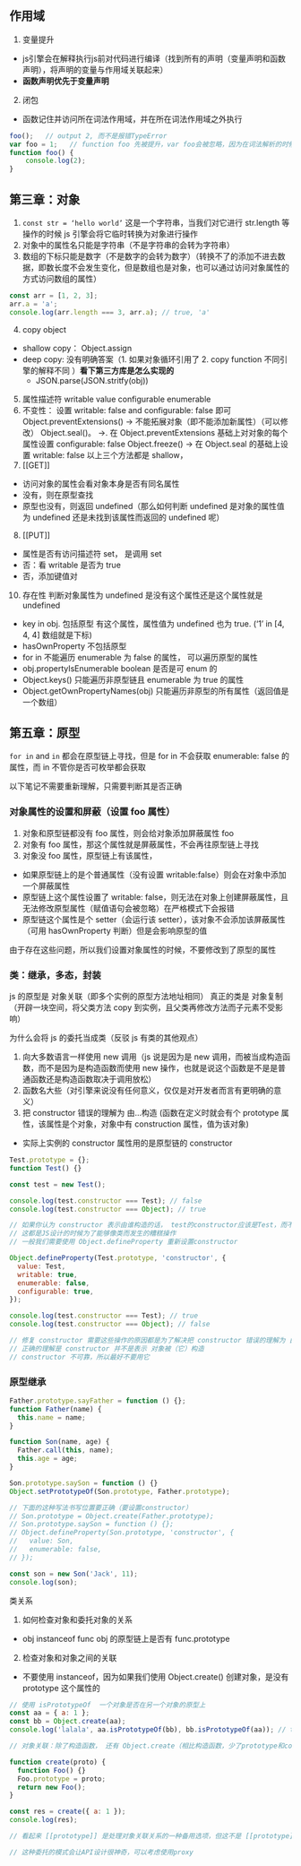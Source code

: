 
## 作用域
1. 变量提升
  - js引擎会在解释执行js前对代码进行编译（找到所有的声明（变量声明和函数声明），将声明的变量与作用域关联起来）
  - **函数声明优先于变量声明**
2. 闭包
  - 函数记住并访问所在词法作用域，并在所在词法作用域之外执行
```js
foo();   // output 2, 而不是报错TypeError
var foo = 1;   // function foo 先被提升，var foo会被忽略，因为在词法解析的时候重复的声明会被忽略
function foo() {
    console.log(2);
}
```

## 第三章：对象

1. `const str = ‘hello world’` 这是一个字符串，当我们对它进行 str.length 等操作的时候 js 引擎会将它临时转换为对象进行操作
2. 对象中的属性名只能是字符串（不是字符串的会转为字符串）
3. 数组的下标只能是数字（不是数字的会转为数字）（转换不了的添加不进去数据，即数长度不会发生变化，但是数组也是对象，也可以通过访问对象属性的方式访问数组的属性）

```js
const arr = [1, 2, 3];
arr.a = 'a';
console.log(arr.length === 3, arr.a); // true, 'a'
```

4. copy object

- shallow copy： Object.assign
- deep copy: 没有明确答案（1. 如果对象循环引用了 2. copy function 不同引擎的解释不同 ）**看下第三方库是怎么实现的**
  - JSON.parse(JSON.stritfy(obj))

5. 属性描述符
   writable value configurable enumerable
6. 不变性： 设置 writable: false and configurable: false 即可
   Object.preventExtensions() -> 不能拓展对象（即不能添加新属性）（可以修改）
   Object.seal()。 ->. 在 Object.preventExtensions 基础上对对象的每个属性设置 configurable: false
   Object.freeze() -> 在 Object.seal 的基础上设置 writable: false
   以上三个方法都是 shallow，
7. [[GET]]

- 访问对象的属性会看对象本身是否有同名属性
- 没有，则在原型查找
- 原型也没有，则返回 undefined（那么如何判断 undefined 是对象的属性值为 undefined 还是未找到该属性而返回的 undefined 呢）

8. [[PUT]]

- 属性是否有访问描述符 set， 是调用 set
- 否：看 writable 是否为 true
- 否，添加键值对

10. 存在性
    判断对象属性为 undefined 是没有这个属性还是这个属性就是 undefined

- key in obj. 包括原型 有这个属性，属性值为 undefined 也为 true. (‘1’ in [4, 4, 4] 数组就是下标)
- hasOwnProperty 不包括原型
- for in 不能遍历 enumerable 为 false 的属性， 可以遍历原型的属性
- obj.propertyIsEnumerable boolean 是否是可 enum 的
- Object.keys() 只能遍历非原型链且 enumerable 为 true 的属性
- Object.getOwnPropertyNames(obj) 只能遍历非原型的所有属性（返回值是一个数组）

## 第五章：原型

`for in` and `in` 都会在原型链上寻找，但是 for in 不会获取 enumerable: false 的属性，而 in 不管你是否可枚举都会获取

以下笔记不需要重新理解，只需要判断其是否正确

### 对象属性的设置和屏蔽（设置 foo 属性）

1. 对象和原型链都没有 foo 属性，则会给对象添加屏蔽属性 foo
2. 对象有 foo 属性，那这个属性就是屏蔽属性，不会再往原型链上寻找
3. 对象没 foo 属性，原型链上有该属性，

- 如果原型链上的是个普通属性（没有设置 writable:false）则会在对象中添加一个屏蔽属性
- 原型链上这个属性设置了 writable: false，则无法在对象上创建屏蔽属性，且无法修改原型属性（赋值语句会被忽略）在严格模式下会报错
- 原型链这个属性是个 setter（会运行该 setter），该对象不会添加该屏蔽属性（可用 hasOwnProperty 判断）但是会影响原型的值

由于存在这些问题，所以我们设置对象属性的时候，不要修改到了原型的属性

### 类：继承，多态，封装

js 的原型是 对象关联（即多个实例的原型方法地址相同）
真正的类是 对象复制（开辟一块空间，将父类方法 copy 到实例，且父类再修改方法而子元素不受影响）

为什么会将 js 的委托当成类（反驳 js 有类的其他观点）

1. 向大多数语言一样使用 new 调用（js 说是因为是 new 调用，而被当成构造函数，而不是因为是构造函数而使用 new 操作，也就是说这个函数是不是是普通函数还是构造函数取决于调用放松）
2. 函数名大些（对引擎来说没有任何意义，仅仅是对开发者而言有更明确的意义）
3. 把 constructor 错误的理解为 由...构造 (函数在定义时就会有个 prototype 属性，该属性是个对象，对象中有 construction 属性，值为该对象)

- 实际上实例的 constructor 属性用的是原型链的 constructor

```js
Test.prototype = {};
function Test() {}

const test = new Test();

console.log(test.constructor === Test); // false
console.log(test.constructor === Object); // true

// 如果你认为 constructor 表示由谁构造的话， test的constructor应该是Test，而不是Object
// 这都是JS设计的时候为了能够像类而发生的糟糕操作
// 一般我们需要使用 Object.defineProperty 重新设置constructor

Object.defineProperty(Test.prototype, 'constructor', {
  value: Test,
  writable: true,
  enumerable: false,
  configurable: true,
});

console.log(test.constructor === Test); // true
console.log(test.constructor === Object); // false

// 修复 constructor 需要这些操作的原因都是为了解决把 constructor 错误的理解为 由...构造
// 正确的理解是 constructor 并不是表示 对象被（它）构造
// constructor 不可靠，所以最好不要用它
```

### 原型继承

```js
Father.prototype.sayFather = function () {};
function Father(name) {
  this.name = name;
}

function Son(name, age) {
  Father.call(this, name);
  this.age = age;
}

Son.prototype.saySon = function () {}
Object.setPrototypeOf(Son.prototype, Father.prototype);

// 下面的这种写法书写位置要正确（要设置constructor）
// Son.prototype = Object.create(Father.prototype);
// Son.prototype.saySon = function () {};
// Object.defineProperty(Son.prototype, 'constructor', {
//   value: Son,
//   enumerable: false,
// });

const son = new Son('Jack', 11);
console.log(son);
```

类关系

1. 如何检查对象和委托对象的关系

- obj instanceof func obj 的原型链上是否有 func.prototype

2. 检查对象和对象之间的关联

- 不要使用 instanceof，因为如果我们使用 Object.create() 创建对象，是没有 prototype 这个属性的

```js
// 使用 isPrototypeOf  一个对象是否在另一个对象的原型上
const aa = { a: 1 };
const bb = Object.create(aa);
console.log('lalala', aa.isPrototypeOf(bb), bb.isPrototypeOf(aa)); // true, false
```

```js
// 对象关联：除了构造函数， 还有 Object.create（相比构造函数，少了prototype和constructor一些麻烦）

function create(proto) {
  function Foo() {}
  Foo.prototype = proto;
  return new Foo();
}

const res = create({ a: 1 });
console.log(res);

// 看起来 [[prototype]] 是处理对象关联关系的一种备用选项，但这不是 [[prototype]] 的本质

// 这种委托的模式会让API设计很神奇，可以考虑使用proxy
```
